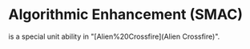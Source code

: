 # Algorithmic Enhancement (SMAC)

 is a special unit ability in "[Alien%20Crossfire](Alien Crossfire)".